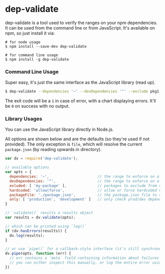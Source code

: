 # dep-validate

dep-validate is a tool used to verify the ranges on your npm dependencies. It can be used from the command line or from JavaScript. It's available on npm, so just install it via:

```
# for node usage
$ npm install --save-dev dep-validate

# for command line usage
$ npm install -g dep-validate
```

### Command Line Usage

Super easy, it's just the same interface as the JavaScript library (read up).

```bash
$ dep-validate --dependencies '~' --devDependencies '^' --exclude pkg1 --exclude pkg2 --hardcoded=allow --only production --only development --packageFile ./package.json
```

The exit code will be a `1` in case of error, with a chart displaying errors. It'll be `0` on success with no output.

### Library Usages

You can use the JavaScript library directly in Node.js.

All options are shown below and are the defaults (so they're used if not provided). The only exception is `file`, which will resolve the current `package.json` (by reading upwards in directory).

```javascript
var dv = require('dep-validate');

// available options
var opts = {
  dependencies: '~',                      // the range to enforce on all "dependencies"
  devDependencies: '^',                   // the range to enforce on all "devDependencies"
  exluded: [ 'my-package' ],              // packages to exclude from validation
  hardcoded: 'allow|force',               // allow or force hardcoded versions
  packageFile: './package.json',          // the package.json file to read and validate
  only: [ 'production', 'development' ]   // only check prod/dev dependencies
}

// `validate()` results a results object
var results = dv.validate(opts);

// which can be printed using `log()`
if (dv.hasErrors(results)) {
  dv.log(results);
}

// or use `pipe()` for a callback-style interface (it's still synchronous)
dv.pipe(opts, function (err) {
  // err contains a `meta` field containing information about failures
  // you can either inspect this manually, or log the entire error using `log(err)`
})
```
